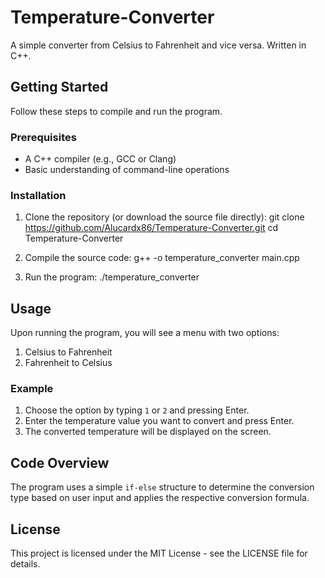 # Temperature-Converter
A simple converter from Celsius to Fahrenheit and vice versa. Written in C++.

## Getting Started
Follow these steps to compile and run the program.

### Prerequisites
- A C++ compiler (e.g., GCC or Clang)
- Basic understanding of command-line operations

### Installation
1. Clone the repository (or download the source file directly):
   git clone https://github.com/Alucardx86/Temperature-Converter.git
   cd Temperature-Converter

2. Compile the source code:
   g++ -o temperature_converter main.cpp

3. Run the program:
   ./temperature_converter

## Usage
Upon running the program, you will see a menu with two options:
1. Celsius to Fahrenheit
2. Fahrenheit to Celsius

### Example
1. Choose the option by typing `1` or `2` and pressing Enter.
2. Enter the temperature value you want to convert and press Enter.
3. The converted temperature will be displayed on the screen.

## Code Overview
The program uses a simple `if-else` structure to determine the conversion type based on user input and applies the respective conversion formula.

## License
This project is licensed under the MIT License - see the LICENSE file for details.
